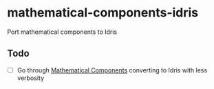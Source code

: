 # mathematical-components-idris
Port mathematical components to Idris

## Todo

- [ ] Go through [Mathematical Components](https://math-comp.github.io/mcb/book.pdf) converting to Idris with less verbosity
